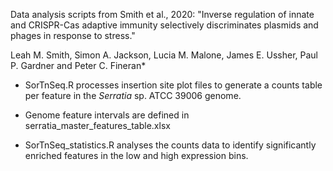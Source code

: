 Data analysis scripts from Smith et al., 2020: "Inverse regulation of innate and CRISPR-Cas adaptive immunity selectively discriminates plasmids and phages in response to stress."

Leah M. Smith, Simon A. Jackson, Lucia M. Malone, James E. Ussher, Paul P. Gardner and Peter C. Fineran*



- SorTnSeq.R processes insertion site plot files to generate a counts table per feature in the *Serratia* sp. ATCC 39006 genome. 

- Genome feature intervals are defined in serratia_master_features_table.xlsx

- SorTnSeq_statistics.R analyses the counts data to identify significantly enriched features in the low and high expression bins.
